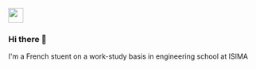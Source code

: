 <a href="https://www.linkedin.com/in/marcel-lhote"><img height="30" src="https://github.com/LhoMars/LhoMars/blob/main/icon/linkedin.png?raw=true"></a>
             
### Hi there 👋

I'm a French stuent on a work-study basis in engineering school at ISIMA

<!--
Here are some ideas to get you started:

- 🔭 I’m currently working on ...
- 🌱 I’m currently learning ...
- 👯 I’m looking to collaborate on ...
- 🤔 I’m looking for help with ...
- 💬 Ask me about ...
- 📫 How to reach me: ...
- 😄 Pronouns: ...
- ⚡ Fun fact: ...
-->
